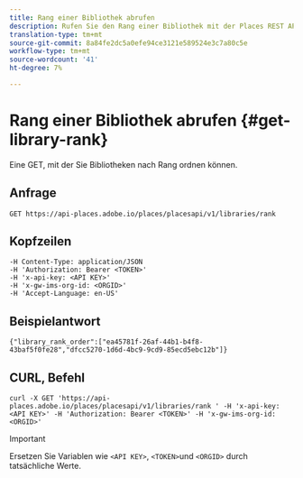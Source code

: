 ```yaml
---
title: Rang einer Bibliothek abrufen
description: Rufen Sie den Rang einer Bibliothek mit der Places REST API ab.
translation-type: tm+mt
source-git-commit: 8a84fe2dc5a0efe94ce3121e589524e3c7a80c5e
workflow-type: tm+mt
source-wordcount: '41'
ht-degree: 7%

---
```



# Rang einer Bibliothek abrufen {#get-library-rank}

Eine GET, mit der Sie Bibliotheken nach Rang ordnen können.

## Anfrage

`GET https://api-places.adobe.io/places/placesapi/v1/libraries/rank`

## Kopfzeilen

```
-H Content-Type: application/JSON  
-H 'Authorization: Bearer <TOKEN>'  
-H 'x-api-key: <API KEY>'  
-H 'x-gw-ims-org-id: <ORGID>'  
-H 'Accept-Language: en-US'
```

## Beispielantwort

```
{"library_rank_order":["ea45781f-26af-44b1-b4f8-43baf5f0fe28","dfcc5270-1d6d-4bc9-9cd9-85ecd5ebc12b"]}
```

## CURL, Befehl

```
curl -X GET 'https://api-places.adobe.io/places/placesapi/v1/libraries/rank ' -H 'x-api-key: <API KEY>' -H 'Authorization: Bearer <TOKEN>' -H 'x-gw-ims-org-id: <ORGID>'
```

>[!IMPORTANT]
>
>Ersetzen Sie Variablen wie `<API KEY>`, `<TOKEN>`und `<ORGID>` durch tatsächliche Werte.

